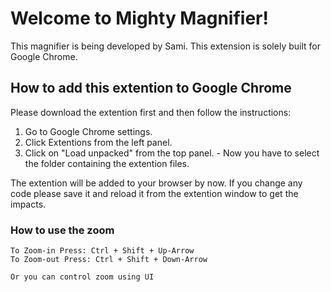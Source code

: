 # Welcome to Mighty Magnifier!

This magnifier is being developed by Sami. This extension is solely built for Google Chrome.

## How to add this extention to Google Chrome

Please download the extention first and then follow the instructions:
1. Go to Google Chrome settings.
2. Click Extentions from the left panel.
3. Click on "Load unpacked" from the top panel.
		- Now you have to select the folder containing the extention files.

The extention will be added to your browser by now. If you change any code please save it and reload it from the extention window to get the impacts. 

### How to use the zoom
    To Zoom-in Press: Ctrl + Shift + Up-Arrow 
    To Zoom-out Press: Ctrl + Shift + Down-Arrow 

    Or you can control zoom using UI
